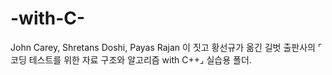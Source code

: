 # -with-C-
John Carey, Shretans Doshi, Payas Rajan 이 짓고 황선규가 옮긴 길벗 출판사의 ⌜코딩 테스트를 위한 자료 구조와 알고리즘 with C++⌟ 실습용 폴더. 

